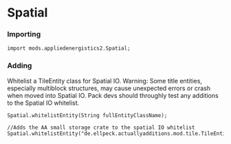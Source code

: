 # Spatial

### Importing

```zenscript
import mods.appliedenergistics2.Spatial;
```

### Adding
Whitelist a TileEntity class for Spatial IO. Warning: Some title entities, especially multiblock structures, may cause unexpected errors or crash when moved into Spatial IO. Pack devs should throughly test any additions to the Spatial IO whitelist.
```zenscript
Spatial.whitelistEntity(String fullEntityClassName);

//Adds the AA small storage crate to the spatial IO whitelist
Spatial.whitelistEntity("de.ellpeck.actuallyadditions.mod.tile.TileEntityGiantChest");
```


